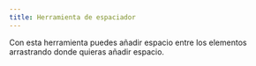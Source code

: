 ```yaml
---
title: Herramienta de espaciador
---
```


Con esta herramienta puedes añadir espacio entre los elementos arrastrando donde quieras añadir espacio.
